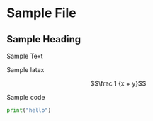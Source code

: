 # Sample File

## Sample Heading

Sample Text

Sample latex

$$\frac 1 {x + y}$$

Sample code

```python
print("hello")
```
